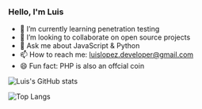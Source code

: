 ### Hello, I'm Luis

<!-- 🤔 I’m looking for help with ... -->
<!--  🔭 I’m currently working on ... -->
- 🌱 I’m currently learning penetration testing
- 👯 I’m looking to collaborate on open source projects
- 💬 Ask me about JavaScript & Python
- 📫 How to reach me: luislopez.developer@gmail.com
- 😄 Fun fact: PHP is also an offcial coin 


![Luis's GitHub stats](https://github-readme-stats.vercel.app/api?username=luislopez-dev&theme=dark)

![Top Langs](https://github-readme-stats.vercel.app/api/top-langs/?username=luislopez-dev&langs_count=8)



